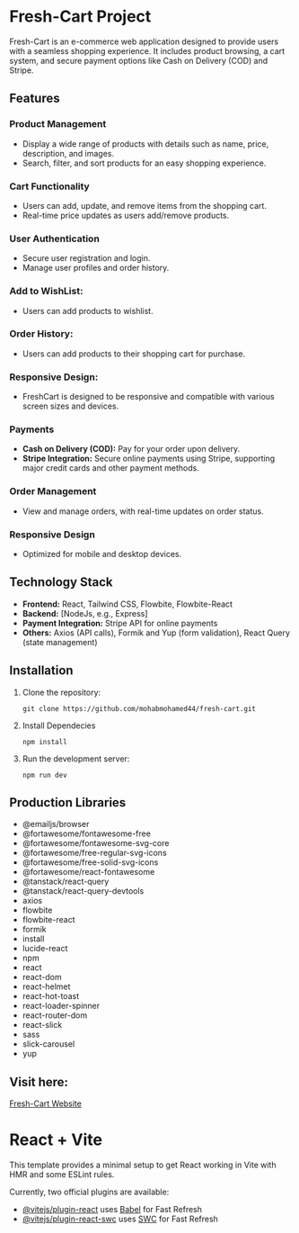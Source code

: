 # Fresh-Cart Project

Fresh-Cart is an e-commerce web application designed to provide users with a seamless shopping experience. It includes product browsing, a cart system, and secure payment options like Cash on Delivery (COD) and Stripe.

## Features

### Product Management
- Display a wide range of products with details such as name, price, description, and images.
- Search, filter, and sort products for an easy shopping experience.

### Cart Functionality
- Users can add, update, and remove items from the shopping cart.
- Real-time price updates as users add/remove products.

### User Authentication
- Secure user registration and login.
- Manage user profiles and order history.

### Add to WishList:
- Users can add products to wishlist.

### Order History:
- Users can add products to their shopping cart for purchase.

### Responsive Design: 
- FreshCart is designed to be responsive and compatible with various screen sizes and devices.


### Payments
- **Cash on Delivery (COD):** Pay for your order upon delivery.
- **Stripe Integration:** Secure online payments using Stripe, supporting major credit cards and other payment methods.

### Order Management
- View and manage orders, with real-time updates on order status.

### Responsive Design
- Optimized for mobile and desktop devices.

## Technology Stack

- **Frontend:** React, Tailwind CSS, Flowbite, Flowbite-React
- **Backend:** [NodeJs, e.g., Express]
- **Payment Integration:** Stripe API for online payments
- **Others:** Axios (API calls), Formik and Yup (form validation), React Query (state management)

## Installation

1. Clone the repository:
   ```
   git clone https://github.com/mohabmohamed44/fresh-cart.git
   ```

2. Install Dependecies
    ```
    npm install
    ```

3. Run the development server:
    ```
    npm run dev
    ```



## Production Libraries
- @emailjs/browser
- @fortawesome/fontawesome-free
- @fortawesome/fontawesome-svg-core
- @fortawesome/free-regular-svg-icons
- @fortawesome/free-solid-svg-icons
- @fortawesome/react-fontawesome
- @tanstack/react-query
- @tanstack/react-query-devtools
- axios
- flowbite
- flowbite-react
- formik
- install
- lucide-react
- npm
- react
- react-dom
- react-helmet
- react-hot-toast
- react-loader-spinner
- react-router-dom
- react-slick
- sass
- slick-carousel
- yup


## Visit here:
[Fresh-Cart Website](https://fresh-cart-mosaleh.vercel.app/login)


# React + Vite

This template provides a minimal setup to get React working in Vite with HMR and some ESLint rules.

Currently, two official plugins are available:

- [@vitejs/plugin-react](https://github.com/vitejs/vite-plugin-react/blob/main/packages/plugin-react/README.md) uses [Babel](https://babeljs.io/) for Fast Refresh
- [@vitejs/plugin-react-swc](https://github.com/vitejs/vite-plugin-react-swc) uses [SWC](https://swc.rs/) for Fast Refresh
